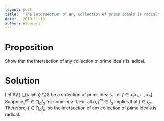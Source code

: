 ```yaml
---
layout: post
title:  "The intersection of any collection of prime ideals is radial"
date:   2019-11-10
author: Hidenori
---
```


# Proposition
Show that the intersection of any collection of prime ideals is radical.

# Solution
Let $\\{ I_{\alpha} \\}$ be a collection of prime ideals.
Let $f \in k[x_1, \cdots, x_n]$.
Suppose $f^m \in \bigcap_{\alpha} I_{\alpha}$ for some $m \geq 1$.
For all $\alpha$, $f^m \in I_{\alpha}$ implies that $f \in I_{\alpha}$.
Therefore, $f \in \bigcap_{\alpha} I_{\alpha}$, so the intersection of any collection of prime ideals is radical.
